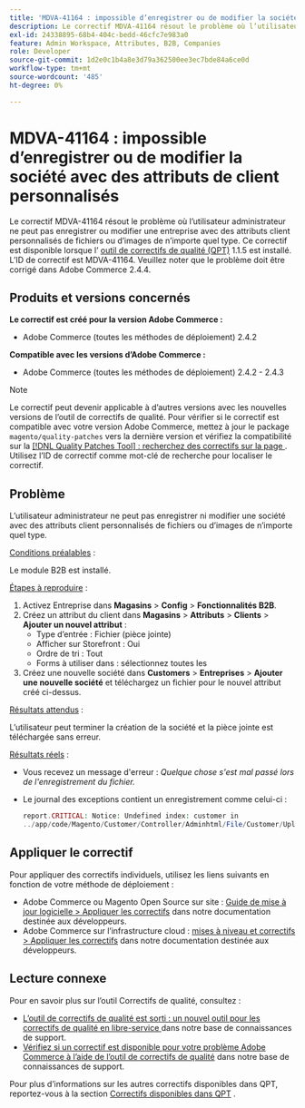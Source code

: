 ```yaml
---
title: 'MDVA-41164 : impossible d’enregistrer ou de modifier la société avec des attributs de client personnalisés'
description: Le correctif MDVA-41164 résout le problème où l’utilisateur administrateur ne peut pas enregistrer ou modifier une entreprise avec des attributs client personnalisés de fichiers ou d’images de n’importe quel type. Ce correctif est disponible lorsque l’[outil de correctifs de qualité (QPT)](/help/announcements/adobe-commerce-announcements/magento-quality-patches-released-new-tool-to-self-serve-quality-patches.md) 1.1.5 est installé. L’ID de correctif est MDVA-41164. Veuillez noter que le problème doit être corrigé dans Adobe Commerce 2.4.4.
exl-id: 24338895-68b4-404c-bedd-46cfc7e983a0
feature: Admin Workspace, Attributes, B2B, Companies
role: Developer
source-git-commit: 1d2e0c1b4a8e3d79a362500ee3ec7bde84a6ce0d
workflow-type: tm+mt
source-wordcount: '485'
ht-degree: 0%

---
```


# MDVA-41164 : impossible d’enregistrer ou de modifier la société avec des attributs de client personnalisés

Le correctif MDVA-41164 résout le problème où l’utilisateur administrateur ne peut pas enregistrer ou modifier une entreprise avec des attributs client personnalisés de fichiers ou d’images de n’importe quel type. Ce correctif est disponible lorsque l’ [outil de correctifs de qualité (QPT)](/help/announcements/adobe-commerce-announcements/magento-quality-patches-released-new-tool-to-self-serve-quality-patches.md) 1.1.5 est installé. L’ID de correctif est MDVA-41164. Veuillez noter que le problème doit être corrigé dans Adobe Commerce 2.4.4.

## Produits et versions concernés

**Le correctif est créé pour la version Adobe Commerce :**

* Adobe Commerce (toutes les méthodes de déploiement) 2.4.2

**Compatible avec les versions d’Adobe Commerce :**

* Adobe Commerce (toutes les méthodes de déploiement) 2.4.2 - 2.4.3

>[!NOTE]
>
>Le correctif peut devenir applicable à d’autres versions avec les nouvelles versions de l’outil de correctifs de qualité. Pour vérifier si le correctif est compatible avec votre version Adobe Commerce, mettez à jour le package `magento/quality-patches` vers la dernière version et vérifiez la compatibilité sur la [[!DNL Quality Patches Tool] : recherchez des correctifs sur la page ](https://devdocs.magento.com/quality-patches/tool.html#patch-grid). Utilisez l’ID de correctif comme mot-clé de recherche pour localiser le correctif.

## Problème

L’utilisateur administrateur ne peut pas enregistrer ni modifier une société avec des attributs client personnalisés de fichiers ou d’images de n’importe quel type.

<u>Conditions préalables</u> :

Le module B2B est installé.

<u>Étapes à reproduire</u> :

1. Activez Entreprise dans **Magasins** > **Config** > **Fonctionnalités B2B**.
1. Créez un attribut du client dans **Magasins** > **Attributs** > **Clients** > **Ajouter un nouvel attribut** :
   * Type d’entrée : Fichier (pièce jointe)
   * Afficher sur Storefront : Oui
   * Ordre de tri : Tout
   * Forms à utiliser dans : sélectionnez toutes les
1. Créez une nouvelle société dans **Customers** > **Entreprises** > **Ajouter une nouvelle société** et téléchargez un fichier pour le nouvel attribut créé ci-dessus.

<u>Résultats attendus</u> :

L’utilisateur peut terminer la création de la société et la pièce jointe est téléchargée sans erreur.

<u>Résultats réels</u> :

* Vous recevez un message d&#39;erreur : *Quelque chose s&#39;est mal passé lors de l&#39;enregistrement du fichier.*
* Le journal des exceptions contient un enregistrement comme celui-ci :

  ```php
  report.CRITICAL: Notice: Undefined index: customer in
  ../app/code/Magento/Customer/Controller/Adminhtml/File/Customer/Upload.php on line 69
  ```

## Appliquer le correctif

Pour appliquer des correctifs individuels, utilisez les liens suivants en fonction de votre méthode de déploiement :

* Adobe Commerce ou Magento Open Source sur site : [Guide de mise à jour logicielle > Appliquer les correctifs](https://devdocs.magento.com/guides/v2.4/comp-mgr/patching/mqp.html) dans notre documentation destinée aux développeurs.
* Adobe Commerce sur l’infrastructure cloud : [mises à niveau et correctifs > Appliquer les correctifs](https://devdocs.magento.com/cloud/project/project-patch.html) dans notre documentation destinée aux développeurs.

## Lecture connexe

Pour en savoir plus sur l’outil Correctifs de qualité, consultez :

* [ L’outil de correctifs de qualité est sorti : un nouvel outil pour les correctifs de qualité en libre-service ](/help/announcements/adobe-commerce-announcements/magento-quality-patches-released-new-tool-to-self-serve-quality-patches.md) dans notre base de connaissances de support.
* [Vérifiez si un correctif est disponible pour votre problème Adobe Commerce à l’aide de l’outil de correctifs de qualité](/help/support-tools/patches-available-in-qpt-tool/check-patch-for-magento-issue-with-magento-quality-patches.md) dans notre base de connaissances de support.

Pour plus d’informations sur les autres correctifs disponibles dans QPT, reportez-vous à la section [Correctifs disponibles dans QPT](https://support.magento.com/hc/en-us/sections/360010506631-Patches-available-in-MQP-tool-) .
